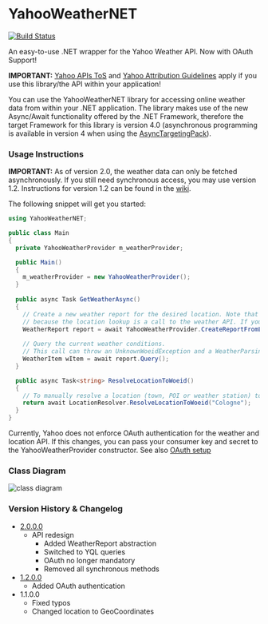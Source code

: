 # YahooWeatherNET
[![Build Status](https://travis-ci.org/destiny14/YahooWeatherNET.svg?branch=master)](https://travis-ci.org/destiny14/YahooWeatherNET)

An easy-to-use .NET wrapper for the Yahoo Weather API. Now with OAuth Support!

**IMPORTANT:** [Yahoo APIs ToS](https://policies.yahoo.com/us/en/yahoo/terms/product-atos/apiforydn/index.htm) and [Yahoo Attribution Guidelines](https://developer.yahoo.com/attribution/) apply if you use this library/the API within your application!

You can use the YahooWeatherNET library for accessing online weather data from within your .NET application. The library makes use of the new Async/Await functionality offered by the .NET Framework, therefore the target Framework for this library is version 4.0 (asynchronous programming is available in version 4 when using the [AsyncTargetingPack](https://www.microsoft.com/en-us/download/details.aspx?id=29576)).

### Usage Instructions

**IMPORTANT:** As of version 2.0, the weather data can only be fetched asynchronously. If you still need synchronous access, you may use version 1.2. Instructions for version 1.2 can be found in the [wiki](https://github.com/destiny14/YahooWeatherNET/wiki/Usage-Instructions-(v.1.2.0.0)-%5BDEPRECATED%5D).

The following snippet will get you started:

```c#
using YahooWeatherNET;

public class Main
{
  private YahooWeatherProvider m_weatherProvider;

  public Main()
  {
    m_weatherProvider = new YahooWeatherProvider();
  }
  
  public async Task GetWeatherAsync()
  {
    // Create a new weather report for the desired location. Note that this call has to be made asynchronously,
    // because the location lookup is a call to the weather API. If you already have a WOEID, use .CreateReport("the woeid");
    WeatherReport report = await YahooWeatherProvider.CreateReportFromLocation("Cologne");
    
    // Query the current weather conditions.
    // This call can throw an UnknownWoeidException and a WeatherParsingException. These should be catched.
    WeatherItem wItem = await report.Query();
  }

  public async Task<string> ResolveLocationToWoeid()
  {
    // To manually resolve a location (town, POI or weather station) to a WOEID consumable by the API, use the LocationResolver class.
    return await LocationResolver.ResolveLocationToWoeid("Cologne");
  } 
}
```

Currently, Yahoo does not enforce OAuth authentication for the weather and location API. If this changes, you can pass your consumer key and secret to the YahooWeatherProvider constructor. See also [OAuth setup](https://github.com/destiny14/YahooWeatherNET/wiki/OAuth-Setup)

### Class Diagram
![class diagram](https://raw.githubusercontent.com/destiny14/YahooWeatherNET/master/ClassDiagram.png)

### Version History & Changelog

* [2.0.0.0](https://github.com/destiny14/YahooWeatherNET/releases/tag/2.0)
  * API redesign
    * Added WeatherReport abstraction
    * Switched to YQL queries
    * OAuth no longer mandatory
    * Removed all synchronous methods
* [1.2.0.0](https://github.com/destiny14/YahooWeatherNET/releases/tag/1.2)
  * Added OAuth authentication
* 1.1.0.0
  * Fixed typos
  * Changed location to GeoCoordinates